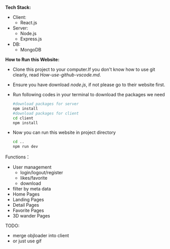 **Tech Stack:**

- Client:
  - React.js
- Server:
  - Node.js
  - Express.js
- DB:
  - MongoDB

**How to Run this Website:**

- Clone this project to your computer.If you don't know how to use git clearly, read *How-use-github-vscode.md*.

- Ensure you have download *node.js*, if not please go to their website first.

- Run following codes in your terminal to download the packages we need

  ```bash
  #download packages for server
  npm install 
  #download packages for client
  cd client
  npm install
  ```

- Now you can run this website in project directory

  ```bash
  cd ..
  npm run dev
  ```
Functions：
- User management
  - login/logout/register
  - likes/favorite
  - download
- filter by meta data
- Home Pages
- Landing Pages
- Detail Pages
- Favorite Pages
- 3D wander Pages

TODO:
- merge objloader into client
- or just use gif
